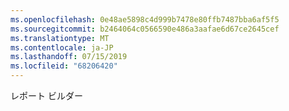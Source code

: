 ```yaml
---
ms.openlocfilehash: 0e48ae5898c4d999b7478e80ffb7487bba6af5f5
ms.sourcegitcommit: b2464064c0566590e486a3aafae6d67ce2645cef
ms.translationtype: MT
ms.contentlocale: ja-JP
ms.lasthandoff: 07/15/2019
ms.locfileid: "68206420"
---
```

レポート ビルダー
